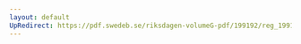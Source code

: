 ```yaml
---
layout: default
UpRedirect: https://pdf.swedeb.se/riksdagen-volumeG-pdf/199192/reg_199192/reg_199192_0512.pdf
---
```

